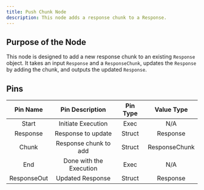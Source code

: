 ```yaml
---
title: Push Chunk Node
description: This node adds a response chunk to a Response.
---
```


## Purpose of the Node
This node is designed to add a new response chunk to an existing `Response` object. It takes an input `Response` and a `ResponseChunk`, updates the `Response` by adding the chunk, and outputs the updated `Response`.

## Pins
| Pin Name   | Pin Description                                      | Pin Type | Value Type |
|:----------:|:----------------------------------------------------:|:--------:|:----------:|
| Start      | Initiate Execution                                     | Exec     | N/A        |
| Response   | Response to update                                   | Struct   | Response   |
| Chunk      | Response chunk to add                                | Struct   | ResponseChunk |
| End        | Done with the Execution                                | Exec     | N/A        |
| ResponseOut | Updated Response                                     | Struct   | Response   |